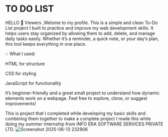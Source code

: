 # TO DO LIST
HELLO 👋 Viewers ,Welome to my profile.
This is a simple and clean To-Do List project I built to practice and improve my web development skills. It helps users stay organized by allowing them to add, delete, and manage daily tasks easily. Whether it’s a reminder, a quick note, or your day’s plan, this tool keeps everything in one place.

💡 What I used:

HTML for structure

CSS for styling

JavaScript for functionality

It’s beginner-friendly and a great small project to understand how dynamic elements work on a webpage. Feel free to explore, clone, or suggest improvements!

This is project that I completed while developing my basic skills and combining them together to make a complete project
I made this while doing my summer internship from INFO ERA SOFTWARE SERVICES PRIVATE LTD.
![Screenshot 2025-06-13 232906](https://github.com/user-attachments/assets/bae4a227-8689-427b-9b28-956e799d5a84)
